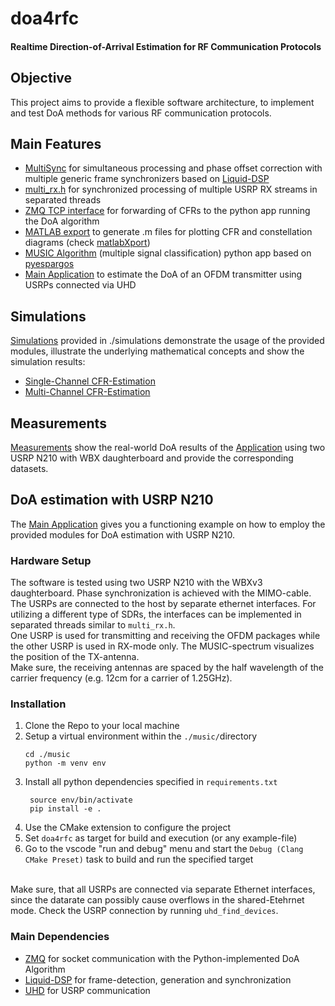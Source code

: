 # doa4rfc
#### Realtime Direction-of-Arrival Estimation for RF Communication Protocols

## Objective  
This project aims to provide a flexible software architecture, to implement and test DoA methods for various RF communication protocols.

## Main Features
-  [MultiSync](include/multisync/README.md) for simultaneous processing and phase offset correction with multiple generic frame synchronizers based on [Liquid-DSP](https://liquidsdr.org)
- [multi_rx.h](include/multi_rx/multi_rx.h) for synchronized processing of multiple USRP RX streams in separated threads
- [ZMQ TCP interface](include/zmq_socket/README.md) for forwarding of CFRs to the python app running the DoA algorithm 
- [MATLAB export](include/matlab_export/matlab_export.h) to generate .m files for plotting CFR and constellation diagrams (check [matlabXport](https://github.com/F-L-X-S/matlabXport))
- [MUSIC Algorithm](music/music-spectrum.py) (multiple signal classification) python app based on [pyespargos](https://github.com/ESPARGOS/pyespargos) 
- [Main Application](src/main.cc) to estimate the DoA of an OFDM transmitter using USRPs connected via UHD

## Simulations
 [Simulations](simulations/) provided in ./simulations demonstrate the usage of the provided modules, illustrate the underlying mathematical concepts and show the simulation results:
- [Single-Channel CFR-Estimation](simulations/sim_singlechannel/README.md) 
- [Multi-Channel CFR-Estimation](simulations/sim_multichannel/README.md)
 
## Measurements
[Measurements](measurements/) show the real-world DoA results of the [Application](src/main.cc) using two USRP N210 with WBX daughterboard and provide the corresponding datasets.

## DoA estimation with USRP N210
 The [Main Application](src/main.cc) gives you a functioning example on how to employ the provided modules for DoA estimation with USRP N210. 

### Hardware Setup 
The software is tested using two USRP N210 with the WBXv3 daughterboard. Phase synchronization is achieved with the MIMO-cable. The USRPs are connected to the host by separate ethernet interfaces. For utilizing a different type of SDRs, the interfaces can be implemented in separated threads similar to `multi_rx.h`.  <br>
One USRP is used for transmitting and receiving the OFDM packages while the other USRP is used in RX-mode only. The MUSIC-spectrum visualizes the position of the TX-antenna. 
 <br>
Make sure, the receiving antennas are spaced by the half wavelength of the carrier frequency (e.g. 12cm for a carrier of 1.25GHz).

### Installation 
1. Clone the Repo to your local machine
2. Setup a virtual environment within the `./music/`directory <br>
   ```
   cd ./music
   python -m venv env
   ```
3. Install all python dependencies specified in `requirements.txt` <br>
   ```
    source env/bin/activate
    pip install -e . 
   ``` 
4. Use the CMake extension to configure the project 
5. Set `doa4rfc` as target for build and execution (or any example-file)
6. Go to the vscode "run and debug" menu and start the `Debug (Clang CMake Preset)` task to build and run the specified target 
<br><br>

Make sure, that all USRPs are connected via separate Ethernet interfaces, since the datarate can possibly cause overflows in the shared-Etehrnet mode. Check the USRP connection by running `uhd_find_devices`. 

### Main Dependencies
- [ZMQ](https://zeromq.org/languages/cplusplus/) for socket communication with the Python-implemented DoA Algorithm 
- [Liquid-DSP](https://liquidsdr.org) for frame-detection, generation and synchronization
- [UHD](https://files.ettus.com/manual/index.html) for USRP communication
